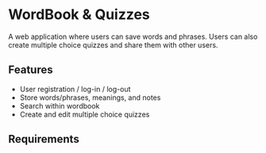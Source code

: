 # WordBook & Quizzes

A web application where users can save words and phrases. Users can also create multiple choice quizzes and share them with other users.


## Features
* User registration / log-in / log-out
* Store words/phrases, meanings, and notes
* Search within wordbook
* Create and edit multiple choice quizzes


## Requirements

